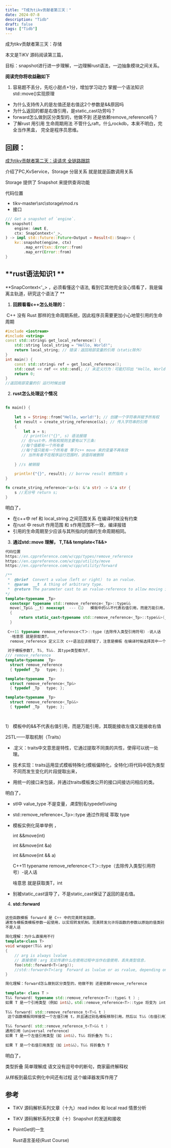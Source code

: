 ```yaml
---
title: "T成为tikv贡献者第三天："
date: 2024-07-8
description: "Tidb"
draft: false
tags: ["Tidb"] 
---
```






 成为tikv贡献者第三天：存储



本文是TiKV 源码阅读第三篇，

目标：snapshot进行进一步理解，一边理解rust语法，一边抽象模块之间关系。



**阅读完你将收益融如下**

1. 容易题不丢分，先吃小甜点+1分，增加学习动力 掌握一个语法知识
    std::move()实现原理 
  - 为什么支持传入的是左值还是右值这2个参数是&&原因吗
  -  为什么返回的都是右值引用，是static_cast功劳吗？
  - forward怎么做到区分类型的，他做不到 还是依赖remove_reference吗？
  -  了解rust 用引用 生命周期用法
    不管什么raft，什么rockdb，本来不明白，完全当作黑盒，  完全是程序员思维。



## **回顾：**

 [成为tikv贡献者第二天：读请求 全链路跟踪](https://asktug.com/t/topic/1029864?_gl=1*1hzzwb7*_ga*MTA4NDM3MTU5MC4xNzAzMDM2OTcz*_ga_5FQSB5GH7F*MTcyMjMzNjMzMC4zMi4xLjE3MjIzMzYzMzguMC4wLjA.)

 介绍了PC,KvService，Storage  分层关系 就是就是函数调用关系

Storage  提供了 Snapshot 来提供查询功能

代码位置

- tikv-master\src\storage\mod.rs
- 接口

~~~rust
/// Get a snapshot of `engine`.
fn snapshot(
    engine: &mut E,
    ctx: SnapContext<'_>,
) -> impl std::future::Future<Output = Result<E::Snap>> {
    kv::snapshot(engine, ctx)
        .map_err(txn::Error::from)
        .map_err(Error::from)
}
~~~



## **rust语法知识1   **

**SnapContext<'_>  ，必须看懂这个语法, 看到它其他完全没心情看了，我是偏离主轨道，研究这个语法了 **



1. **回顾看看c++怎么处理的：**

​    C++ 没有 Rust 那样的生命周期系统，因此程序员需要更加小心地管引用的生命周期

~~~c++
#include <iostream>
#include <string>
const std::string& get_local_reference() {
    std::string local_string = "Hello, World!";
    return local_string; // 错误：返回局部变量的引用（static除外）
}
int main() {
    const std::string& ref = get_local_reference();
    std::cout << ref << std::endl; // 未定义行为：可能打印出 "Hello, World!"，也可能打印出垃圾数据
    return 0;
}
//返回局部变量的引 运行时候出错
~~~



2. **rust怎么处理这个情况** 

~~~rust

fn main() {
   
    let s = String::from("Hello, world!"); // 创建一个字符串并赋予所有权
    let result = create_string_reference(&s); // 传入字符串的引用
    {
        let a = s;
        // println!("{}", s) 语法报错 
       // 在rust中，所有权规则主要有以下三条:
       //每个值都有一个所有者
       //每个值只能有一个所有者 等于c++ move 来的变量不再有效
       // 当所有者不在程序运行范围时，该值将被删除
   
    } //s 被销毁 
    
    println!("{}", result); // borrow result 依然指向 s
}

fn create_string_reference<'a>(s: &'a str) -> &'a str {
    s //无分号 return s;
}

~~~



明白了， 

- 在c++中  ref 和 local_string 之间范围关系 在编译时候没有约束
- 在rust 中 result 作用范围 和 s作用范围不一致，编译报错
- 引用的生命周期至少应该与其所指向的值的生命周期相同。



3. **通过std::move 理解， T,T&&  template<T&&>**



~~~c++
代码位置
https://en.cppreference.com/w/cpp/types/remove_reference
https://en.cppreference.com/w/cpp/utility/move
https://en.cppreference.com/w/cpp/utility/forward

/**
 *  @brief  Convert a value（left or right） to an rvalue.
 *  @param  __t  A thing of arbitrary type.
 *  @return The parameter cast to an rvalue-reference to allow moving it.
*/
template<typename _Tp>
  constexpr typename std::remove_reference<_Tp>::type&&
  move(_Tp&& __t) noexcept  ---（1）  模板中的&&不代表右值引用，而是万能引用，其既能接收左值又能接收右值
  {
      return static_cast<typename std::remove_reference<_Tp>::type&&>(__t);  -----（2）
  } 
  
 C++11 typename remove_reference＜T＞::type（去除传入类型引用符号）-说人话
  -啥意思 就是获取类T，
  remove_reference 定义三次 c++语法应该报错了，注意是模板 在编译时候选择其中一个匹配
      
 对于模板参数T, T&, T&&. 其type类型都为T,     
/// remove_reference
template<typename _Tp>
  struct remove_reference
  { typedef _Tp   type; };

template<typename _Tp>
  struct remove_reference<_Tp&>
  { typedef _Tp   type; };

template<typename _Tp>
  struct remove_reference<_Tp&&>
  { typedef _Tp   type; };




~~~

1）  模板中的&&不代表右值引用，而是万能引用，其既能接收左值又能接收右值

2STL——萃取机制（Traits）

- .定义：traits中文意思是特性，它通过提取不同类的共性，使得可以统一处理。

- 技术实现：traits运用显式模板特殊化(模板偏特化，全特化)将代码中因为类型不同而发生变化的片段提取出来，
- 用统一的接口来包装，并通过traits模板类公开的接口间接访问相应的类。



明白了，

- stl中   value_type  不是变量，*类型*别名typedef/using 

- std::remove_reference<_Tp>::type 通过作用域 萃取 type

- 模板实例化简单举例 ，

  int &&move(int)

  int &&move(int &a)

  int &&move(int && a)

   C++11 typename remove_reference＜T＞::type（去除传入类型引用符号）-说人话

   啥意思 就是获取类T，int 

  

- 别被static_cast误导了，不是static_cast保证了返回的是右值。

  

4. **std::forward**

~~~c++

这些函数模板 forward 是 C++ 中的完美转发函数，
通常与模板类模板参数一起使用，以实现转发机制。完美转发允许将函数的参数以原始的值类别（lvalue 或 rvalue）传递给另一个函数
不是人话
 
简化理解：为什么直接用不行
template<class T>
void wrapper(T&& arg)
{
    // arg is always lvalue
    // 直接使用：arg 无论传递什么在使用过程中当作右值使用，丢失类型信息，
    foo(std::forward<T>(arg)); 
    //std::forward<T>(arg  Forward as lvalue or as rvalue, depending on T
}

简化理解：forward怎么做到区分类型的，他做不到 还是依赖remove_reference
   
template< class T >
T&& forward( typename std::remove_reference<T>::type& t ) ;
如果 T 是一个引用类型（例如 int&），std::remove_reference<T>::type 将变为 int。----这个地方就是lvalue
    
T&& forward( std::remove_reference_t<T>& t ) 
 这个函数模板同样接受一个左值引用 t，并且通过别名模板移除引用，然后以 T&&（右值引用）的形式转发
 
T&& forward( std::remove_reference_t<T>&& t ) 
通用引用（universal reference）
如果 T 是一个左值引用类型（如 int&），T&& 将折叠为 T&；
  
如果 T 是一个右值引用类型（如 int&&），T&& 将折叠为 T
~~~



明白了，

类型折叠 简单理解成 语文没有逗号中的断句，商家最终解释权

从样板到最后实例化中间还有过程 
这个编译器发挥作用了







## 参考

- TiKV 源码解析系列文章（十九）read index 和 local read 情景分析

- TiKV 源码解析系列文章（十）Snapshot 的发送和接收

- PointGet的一生

  Rust语言圣经(Rust Course)
